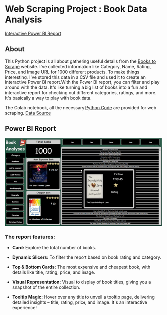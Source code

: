 # Web Scraping Project : Book Data Analysis 
 [Interactive Power BI Report](https://app.powerbi.com/view?r=eyJrIjoiNDg3OTQwNmYtYTRjMS00M2E4LWI5MGQtZGYzMDdhOWQ3ZjVhIiwidCI6IjkyZGI5MDhjLWFjZGItNGEwOC1iOTdhLWZiYjE1NjI2NDY1MiJ9)


## About
This Python project is all about gathering useful details from the [Books to Scrape](http://books.toscrape.com/index.html) website. I've collected information like Category, Name, Rating, Price, and Image URL for 1000 different products. To make things interesting, I've stored this data in a CSV file and used it to create an interactive Power BI report.With the Power BI report, you can filter and play around with the data. It's like turning a big list of books into a fun and interactive report for checking out different categories, ratings, and more. It's basically a  way to play with book data.


The Colab notebook, all the necessary [Python Code](https://github.com/Zeba-Kauser/Web-Scraping_Project/blob/main/All_codes.ipynb) are provided for web scraping. [Data Source](https://github.com/Zeba-Kauser/Web-Scraping_Project/blob/main/All_products.csv)

## **Power BI  Report**



  ![imag](https://github.com/Zeba-Kauser/Imges/blob/main/BookAnalysis.png?raw=true)

### The report features:

- **Card:** Explore the total number of books.

- **Dynamic Slicers:**  To filter the report based on book rating and category.

- **Top & Bottom Cards:** The most expensive and cheapest book, with details like title, rating, price, and image.

- **Visual Representation:** Visual to display of book titles, giving you a snapshot of the entire collection.

- **Tooltip Magic:** Hover over any title to unveil a tooltip page, delivering detailed insights – title, rating, price, and image. It's an interactive experience!
